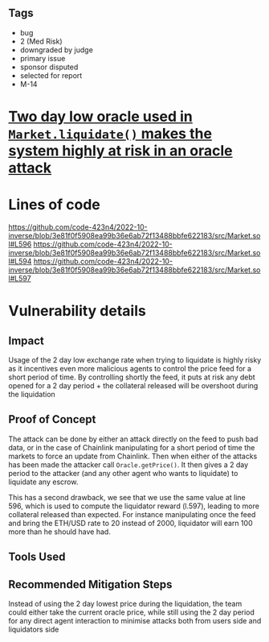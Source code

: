 ## Tags

- bug
- 2 (Med Risk)
- downgraded by judge
- primary issue
- sponsor disputed
- selected for report
- M-14

# [Two day low oracle used in `Market.liquidate()` makes the system highly at risk in an oracle attack ](https://github.com/code-423n4/2022-10-inverse-findings/issues/469) 

# Lines of code

https://github.com/code-423n4/2022-10-inverse/blob/3e81f0f5908ea99b36e6ab72f13488bbfe622183/src/Market.sol#L596
https://github.com/code-423n4/2022-10-inverse/blob/3e81f0f5908ea99b36e6ab72f13488bbfe622183/src/Market.sol#L594
https://github.com/code-423n4/2022-10-inverse/blob/3e81f0f5908ea99b36e6ab72f13488bbfe622183/src/Market.sol#L597


# Vulnerability details

## Impact
Usage of the 2 day low exchange rate when trying to liquidate is highly risky as it incentives even more malicious agents to control the price feed for a short period of time. By controlling shortly the feed, it puts at risk any debt opened for a 2 day period + the collateral released will be overshoot during the liquidation

## Proof of Concept
The attack can be done by either an attack directly on the feed to push bad data, or in the case of Chainlink manipulating for a short period of time the markets to force an update from Chainlink. Then when either of the attacks has been made the attacker call `Oracle.getPrice()`. It then gives a 2 day period to the attacker (and any other agent who wants to liquidate) to liquidate any escrow. 

This has a second drawback, we see that we use the same value at line 596, which is used to compute the liquidator reward (l.597), leading to more collateral released than expected. For instance manipulating once the feed and bring the ETH/USD rate to 20 instead of 2000, liquidator will earn 100 more than he should have had.

## Tools Used

## Recommended Mitigation Steps
Instead of using the 2 day lowest price during the liquidation, the team could either take the current oracle price, while still using the 2 day period for any direct agent interaction to minimise attacks both from users side and liquidators side
